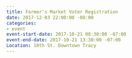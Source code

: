 ```yaml
---
title: Farmer's Market Voter Registration
date: 2017-12-03 22:00:00 -08:00
categories:
- event
event-start-date: 2017-10-21 08:30:00 -07:00
event-end-date: 2017-10-21 13:30:00 -07:00
Location: 10th St. Downtown Tracy
---
```


